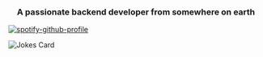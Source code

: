 
<!--
**kumal3east/kumal3east** is a ✨ _special_ ✨ repository because its `README.md` (this file) appears on your GitHub profile.

Here are some ideas to get you started:

- 🔭 I’m currently working on ...
- 🌱 I’m currently learning ...
- 👯 I’m looking to collaborate on ...
- 🤔 I’m looking for help with ...
- 💬 Ask me about ...
- 📫 How to reach me: ...
- 😄 Pronouns: ...
- ⚡ Fun fact: ...
-->

<div  align="center">
  <img  align="center" src="https://readme-typing-svg.herokuapp.com?size=27&color=7C9EB2&lines=Hi+%F0%9F%90%BB%E2%80%8D%E2%9D%84%EF%B8%8F%2C+It's+Chirawit+here" alt="" />
</div>

<h3 align="center">A passionate backend developer from somewhere on earth</h3>

[![spotify-github-profile](https://spotify-github-profile.vercel.app/api/view?uid=2clnizs8unlijc3r6q1tk0858&cover_image=true&theme=compact)](https://spotify-github-profile.vercel.app/api/view?uid=2clnizs8unlijc3r6q1tk0858&redirect=true)

<img src="https://readme-jokes.vercel.app/api?hideBorder&theme=radical" alt="Jokes Card" />

